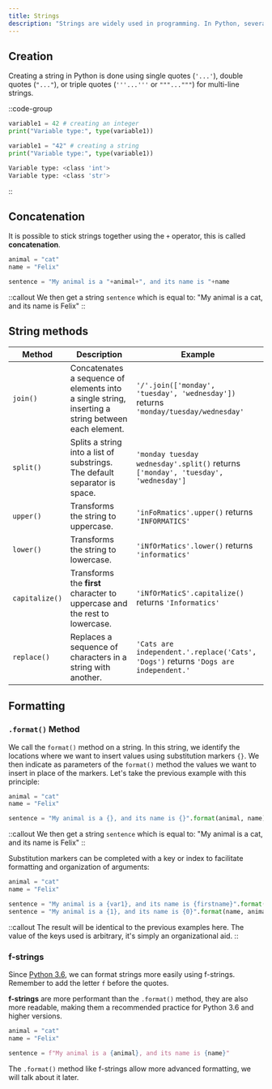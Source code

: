 ```yaml
---
title: Strings
description: "Strings are widely used in programming. In Python, several functions make it easier to manipulate these objects."
---
```


## Creation

Creating a string in Python is done using single quotes (`'...'`), double quotes (`"..."`), or triple quotes (`'''...'''` or `"""..."""`) for multi-line strings.

::code-group

```python [example.py]
variable1 = 42 # creating an integer
print("Variable type:", type(variable1))

variable1 = "42" # creating a string
print("Variable type:", type(variable1))
```

```bash [result.terminal]
Variable type: <class 'int'>
Variable type: <class 'str'>
```

::

## Concatenation

It is possible to stick strings together using the `+` operator, this is called **concatenation**.

```py [concatenation.py]
animal = "cat"
name = "Felix"

sentence = "My animal is a "+animal+", and its name is "+name
```

::callout
We then get a string `sentence` which is equal to:
"My animal is a cat, and its name is Felix"
::

## String methods

| Method           | Description                                                                                                  | Example                                                                                   |
|------------------|--------------------------------------------------------------------------------------------------------------|-------------------------------------------------------------------------------------------|
| `join()`         | Concatenates a sequence of elements into a single string, inserting a string between each element. | `'/'.join(['monday', 'tuesday', 'wednesday'])` returns `'monday/tuesday/wednesday'`      |
| `split()`        | Splits a string into a list of substrings. The default separator is space.          | `'monday tuesday wednesday'.split()` returns `['monday', 'tuesday', 'wednesday']`       |
| `upper()`        | Transforms the string to uppercase.                                                           | `'inFoRmatics'.upper()` returns `'INFORMATICS'`                                        |
| `lower()`        | Transforms the string to lowercase.                                                           | `'iNfOrMatics'.lower()` returns `'informatics'`                                        |
| `capitalize()`   | Transforms the **first** character to uppercase and the rest to lowercase.                                  | `'iNfOrMaticS'.capitalize()` returns `'Informatics'`                                   |
| `replace()`      | Replaces a sequence of characters in a string with another.                                             | `'Cats are independent.'.replace('Cats', 'Dogs')` returns `'Dogs are independent.'` |

## Formatting

### `.format()` Method

We call the `format()` method on a string. In this string, we identify the locations where we want to insert values using substitution markers `{}`.
We then indicate as parameters of the `format()` method the values we want to insert in place of the markers. Let's take the previous example with this principle:

```py
animal = "cat"
name = "Felix"

sentence = "My animal is a {}, and its name is {}".format(animal, name)
```

::callout
We then get a string `sentence` which is equal to:
"My animal is a cat, and its name is Felix"
::

Substitution markers can be completed with a key or index to facilitate formatting and organization of arguments:

```py
animal = "cat"
name = "Felix"

sentence = "My animal is a {var1}, and its name is {firstname}".format(var1=animal, firstname=name)
sentence = "My animal is a {1}, and its name is {0}".format(name, animal)
```

::callout
The result will be identical to the previous examples here. The value of the keys used is arbitrary, it's simply an organizational aid.
::

### f-strings

Since [Python 3.6](https://docs.python.org/fr/3/whatsnew/3.6.html), we can format strings more easily using f-strings. Remember to add the letter `f` before the quotes.

**f-strings** are more performant than the `.format()` method, they are also more readable, making them a recommended practice for Python 3.6 and higher versions.

```py [f-strings example]
animal = "cat"
name = "Felix"

sentence = f"My animal is a {animal}, and its name is {name}"
```

The `.format()` method like f-strings allow more advanced formatting, we will talk about it later.
